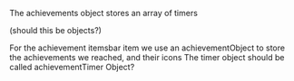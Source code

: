 The achievements object stores an array of timers

(should this be objects?)

For the achievement itemsbar item we use an achievementObject to store the achievements we reached, and their icons
The timer object should be called achievementTimer Object?
